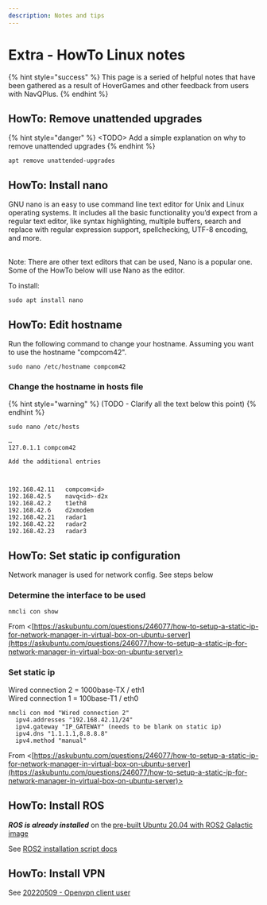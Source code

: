 ```yaml
---
description: Notes and tips
---
```


# Extra - HowTo Linux notes

{% hint style="success" %}
This page is a seried of helpful notes that have been gathered as a result of HoverGames and other feedback from users with NavQPlus.
{% endhint %}

## HowTo: Remove unattended upgrades&#x20;

{% hint style="danger" %}
\<TODO> Add a simple explanation on why to remove unattended upgrades
{% endhint %}

```
apt remove unattended-upgrades
```

## HowTo: Install nano&#x20;

GNU nano is an easy to use command line text editor for Unix and Linux operating systems. It includes all the basic functionality you’d expect from a regular text editor, like syntax highlighting, multiple buffers, search and replace with regular expression support, spellchecking, UTF-8 encoding, and more.

\
Note: There are other text editors that can be used, Nano is a popular one. Some of the HowTo below will use Nano as the editor.

To install:

```
sudo apt install nano
```

## HowTo: Edit hostname&#x20;

Run the following command to change your hostname. Assuming you want to use the hostname "compcom42".

```
sudo nano /etc/hostname compcom42 
```

### Change the hostname in hosts file&#x20;

{% hint style="warning" %}
(TODO - Clarify all the text below this point)
{% endhint %}

```
sudo nano /etc/hosts 

… 
127.0.1.1 compcom42 

Add the additional entries 



192.168.42.11   compcom<id> 
192.168.42.5    navq<id>-d2x 
192.168.42.2    t1eth8 
192.168.42.6    d2xmodem 
192.168.42.21   radar1 
192.168.42.22   radar2 
192.168.42.23   radar3 
```

## HowTo: Set static ip configuration&#x20;

Network manager is used for network config. See steps below&#x20;

### Determine the  interface to be used&#x20;

```
nmcli con show 
```

From <[https://askubuntu.com/questions/246077/how-to-setup-a-static-ip-for-network-manager-in-virtual-box-on-ubuntu-server](https://askubuntu.com/questions/246077/how-to-setup-a-static-ip-for-network-manager-in-virtual-box-on-ubuntu-server)> &#x20;

### Set static ip&#x20;

Wired connection 2 = 1000base-TX / eth1 \
Wired connection 1 = 100base-T1 / eth0&#x20;

```
nmcli con mod "Wired connection 2" 
  ipv4.addresses "192.168.42.11/24" 
  ipv4.gateway "IP_GATEWAY" (needs to be blank on static ip) 
  ipv4.dns "1.1.1.1,8.8.8.8" 
  ipv4.method "manual"  
```

From <[https://askubuntu.com/questions/246077/how-to-setup-a-static-ip-for-network-manager-in-virtual-box-on-ubuntu-server](https://askubuntu.com/questions/246077/how-to-setup-a-static-ip-for-network-manager-in-virtual-box-on-ubuntu-server)> &#x20;

## HowTo: Install ROS&#x20;

_**ROS is already installed**_ on the [pre-built Ubuntu 20.04 with ROS2 Galactic image](https://github.com/rudislabs/navqplus-create3-images/releases)&#x20;

See [ROS2 installation script docs](https://onenote/#ROS2%20installation%20script%20docs\&section-id={7172739F-EEC8-4A2A-A5F8-FCA50716CC65}\&page-id={07109F1C-46AC-4EF5-AF42-327F26CCC296}\&end\&base-path=https://nxp1.sharepoint.com/sites/HoverGamesProgram/Shared%20Documents/Project%20-%20Drones4Bats/Drones4Bats/TechDocs.one)&#x20;

## HowTo: Install VPN&#x20;

See [20220509 - Openvpn client user](onenote:Developments\VPN%20Client%20setup.one#20220509%20-%20Openvpn%20client%20user\&section-id={34009819-A55B-4195-A7A4-EB518C61E8D8}\&page-id={4518F3A6-DC0B-48FA-B1B2-04F502DBD87A}\&end\&base-path=https://nxp1.sharepoint.com/sites/HoverGamesProgram/Shared%20Documents/Project%20-%20Drones4Bats/Drones4Bats)&#x20;

